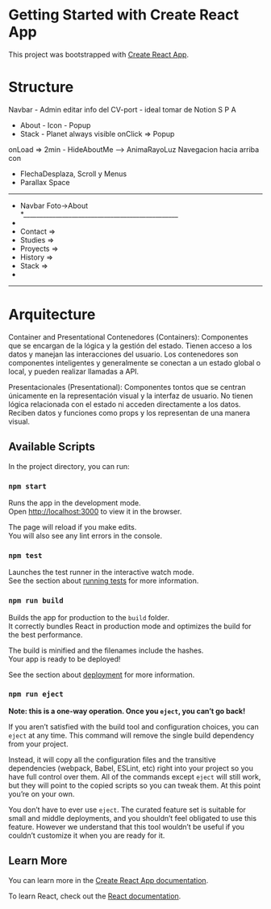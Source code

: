 # Getting Started with Create React App

This project was bootstrapped with [Create React App](https://github.com/facebook/create-react-app).

# Structure
Navbar - Admin editar info del CV-port - ideal tomar de Notion
  S P A
* About - Icon - Popup
* Stack - Planet always visible onClick => Popup

onLoad => 2min  - HideAboutMe
                --> AnimaRayoLuz
Navegacion hacia arriba con 
  - FlechaDesplaza, Scroll y Menus
  - Parallax Space
************************************************
*   Navbar        Foto->About                     
*________________________________________________ 
*   
*  Contact    =>
*  Studies    =>
*  Proyects   =>
*  History    =>
*  Stack      =>
*
*********************************************

# Arquitecture

Container and Presentational 
Contenedores (Containers): Componentes que se encargan de la lógica y la gestión del estado. Tienen acceso a los datos y manejan las interacciones del usuario. Los contenedores son componentes inteligentes y generalmente se conectan a un estado global o local, y pueden realizar llamadas a API.

Presentacionales (Presentational): Componentes tontos que se centran únicamente en la representación visual y la interfaz de usuario. No tienen lógica relacionada con el estado ni acceden directamente a los datos. Reciben datos y funciones como props y los representan de una manera visual.

## Available Scripts

In the project directory, you can run:

### `npm start`

Runs the app in the development mode.\
Open [http://localhost:3000](http://localhost:3000) to view it in the browser.

The page will reload if you make edits.\
You will also see any lint errors in the console.

### `npm test`

Launches the test runner in the interactive watch mode.\
See the section about [running tests](https://facebook.github.io/create-react-app/docs/running-tests) for more information.

### `npm run build`

Builds the app for production to the `build` folder.\
It correctly bundles React in production mode and optimizes the build for the best performance.

The build is minified and the filenames include the hashes.\
Your app is ready to be deployed!

See the section about [deployment](https://facebook.github.io/create-react-app/docs/deployment) for more information.

### `npm run eject`

**Note: this is a one-way operation. Once you `eject`, you can’t go back!**

If you aren’t satisfied with the build tool and configuration choices, you can `eject` at any time. This command will remove the single build dependency from your project.

Instead, it will copy all the configuration files and the transitive dependencies (webpack, Babel, ESLint, etc) right into your project so you have full control over them. All of the commands except `eject` will still work, but they will point to the copied scripts so you can tweak them. At this point you’re on your own.

You don’t have to ever use `eject`. The curated feature set is suitable for small and middle deployments, and you shouldn’t feel obligated to use this feature. However we understand that this tool wouldn’t be useful if you couldn’t customize it when you are ready for it.

## Learn More

You can learn more in the [Create React App documentation](https://facebook.github.io/create-react-app/docs/getting-started).

To learn React, check out the [React documentation](https://reactjs.org/).

